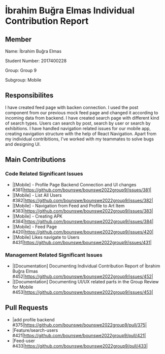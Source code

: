 # İbrahim Buğra Elmas Individual Contribution Report

## Member
Name: İbrahim Buğra Elmas

Student Number: 2017400228

Group: Group 9

Subgroup: Mobile

## Responsibilites

I have created feed page with backen connection. I used the post component from our previous mock feed page and changed it according to incoming data from backend. I have created search page with different kind of search types. Users can search by post, search by user or search by exhibitions. I have handled navigation related issues for our mobile app, creating navigation structure with the help of React Navigation. Apart from my individual contribitions, I've worked with my teammates to solve bugs and designing UI.

## Main Contributions

### Code Related Significant Issues

* |[Mobile] - Profile Page Backend Connection and UI changes #381|https://github.com/bounswe/bounswe2022group9/issues/381|
* |[Mobile] - List All Users #382|https://github.com/bounswe/bounswe2022group9/issues/382|
* |[Mobile] - Navigation from Feed and Profile to Art Item #383|https://github.com/bounswe/bounswe2022group9/issues/383|
* |[Mobile] - Creating APK #384|https://github.com/bounswe/bounswe2022group9/issues/384|
* |[Mobile] - Feed Page #420|https://github.com/bounswe/bounswe2022group9/issues/420|
* |[Mobile] Likes navigate to Users #431|https://github.com/bounswe/bounswe2022group9/issues/431|

### Management Related Significant Issues
* |[Documentation] Documenting Individual Contribution Report of İbrahim Buğra Elmas #452|https://github.com/bounswe/bounswe2022group9/issues/452|
* |[Documentation] Documenting UI/UX related parts in the Group Review for Mobile #453|https://github.com/bounswe/bounswe2022group9/issues/453|

## Pull Requests
*  |add profile backend #375|https://github.com/bounswe/bounswe2022group9/pull/375|
*  |Feature/search-users #421|https://github.com/bounswe/bounswe2022group9/pull/421|
*  |Feed-user #433|https://github.com/bounswe/bounswe2022group9/pull/433|
